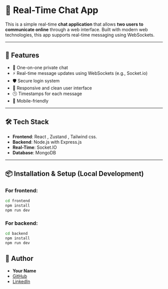 # 💬 Real-Time Chat App

This is a simple real-time **chat application** that allows **two users to communicate online** through a web interface. Built with modern web technologies, this app supports real-time messaging using WebSockets.

---

## 🚀 Features

- 👥 One-on-one private chat
- ⚡ Real-time message updates using WebSockets (e.g., Socket.io)
- 🛡️ Secure login system 
- 🎨 Responsive and clean user interface
- 🕓 Timestamps for each message
- 📱 Mobile-friendly

---

## 🛠️ Tech Stack

- **Frontend**: React , Zustand , Tailwind css.
- **Backend**: Node.js with Express.js 
- **Real-Time**: Socket.IO 
- **Database**: MongoDB 

---

## 📦 Installation & Setup (Local Development)

### For frontend:

```bash 
cd frontend
npm install
npm run dev
```

### For backend:

```bash
cd backend
npm install
npm run dev
```

## 👤 Author

- **Your Name**
- [GitHub](https://github.com/PALASASAIABHINAV)
- [LinkedIn](https://www.linkedin.com/in/palasa-sai-abhinav-178167292/)
